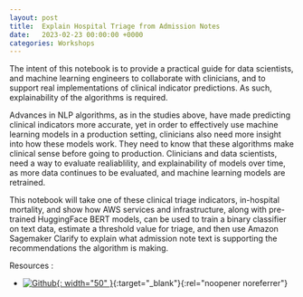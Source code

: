 ```yaml
---
layout: post
title:  Explain Hospital Triage from Admission Notes
date:   2023-02-23 00:00:00 +0000
categories: Workshops
---
```


The intent of this notebook is to provide a practical guide for data scientists, and machine learning engineers to collaborate with clinicians, and to support real implementations of clinical indicator predictions. As such, explainability of the algorithms is required.

Advances in NLP algorithms, as in the studies above, have made predicting clinical indicators more accurate, yet in order to effectively use machine learning models in a production setting, clinicians also need more insight into how these models work. They need to know that these algorithms make clinical sense before going to production. Clinicians and data scientists, need a way to evaluate realiablility, and explainability of models over time, as more data continues to be evaluated, and machine learning models are retrained.

This notebook will take one of these clinical triage indicators, in-hospital mortality, and show how AWS services and infrastructure, along with pre-trained HuggingFace BERT models, can be used to train a binary classifier on text data, estimate a threshold value for triage, and then use Amazon Sagemaker Clarify to explain what admission note text is supporting the recommendations the algorithm is making.

Resources :

* [![Github](https://github.githubassets.com/images/modules/logos_page/GitHub-Mark.png){: width="50" }](https://github.com/aws-samples/aws-healthcare-lifescience-ai-ml-sample-notebooks/blob/main/workshops/Explain-hospital-triage-from-admission-notes/explain-hospital-triage-prediction-with-amazon-sagemaker-clarify.ipynb){:target="_blank"}{:rel="noopener noreferrer"}
